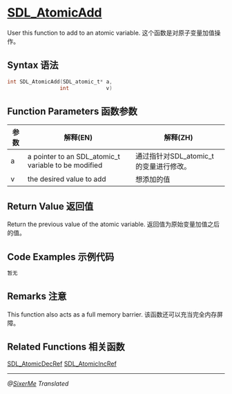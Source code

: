 # [SDL_AtomicAdd](http://wiki.libsdl.org/SDL_AtomicAdd?highlight=%28%5CbCategoryAPI%5Cb%29%7C%28SDLFunctionTemplate%29)

User this function to add to an atomic variable.
这个函数是对原子变量加值操作。

## Syntax 语法
```c 
int SDL_AtomicAdd(SDL_atomic_t* a,
                 int            v)
```

## Function  Parameters 函数参数
| 参数 | 解释(EN) | 解释(ZH) |
|-----|----------|----------|
| a | a pointer to an SDL_atomic_t variable to be modified | 通过指针对SDL_atomic_t 的变量进行修改。 |
| v | the desired value to add | 想添加的值 |

## Return Value 返回值
Return the previous value of the atomic variable.
返回值为原始变量加值之后的值。

## Code Examples 示例代码
```c 
暂无
```

## Remarks 注意
This function also acts as a full memory barrier.
该函数还可以充当完全内存屏障。

## Related Functions 相关函数 

[SDL_AtomicDecRef](http://wiki.libsdl.org/SDL_AtomicDecRef)
[SDL_AtomicIncRef](http://wiki.libsdl.org/SDL_AtomicIncRef)

-----------------------------------------------------------------------------------------------------------
*@[SixerMe](https://github.com/DXkite) Translated*